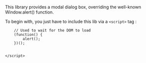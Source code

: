 This library provides a modal dialog box, overriding the well-known Window.alert() function.

To begin with, you just have to include this lib via a `<script>` tag :

```<script>
    // Used to wait for the DOM to load
    (function() {
        alert();
    })();


</script>
```